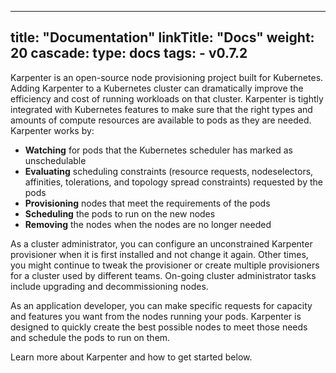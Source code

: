 
---
title: "Documentation"
linkTitle: "Docs"
weight: 20
cascade:
  type: docs
  tags:
    - v0.7.2
---
Karpenter is an open-source node provisioning project built for Kubernetes.
Adding Karpenter to a Kubernetes cluster can dramatically improve the efficiency and cost of running workloads on that cluster.
Karpenter is tightly integrated with Kubernetes features to make sure that the right types and amounts of compute resources are available to pods as they are needed.
Karpenter works by:

* **Watching** for pods that the Kubernetes scheduler has marked as unschedulable
* **Evaluating** scheduling constraints (resource requests, nodeselectors, affinities, tolerations, and topology spread constraints) requested by the pods
* **Provisioning** nodes that meet the requirements of the pods
* **Scheduling** the pods to run on the new nodes
* **Removing** the nodes when the nodes are no longer needed

As a cluster administrator, you can configure an unconstrained Karpenter provisioner when it is first installed and not change it again.
Other times, you might continue to tweak the provisioner or create multiple provisioners for a cluster used by different teams.
On-going cluster administrator tasks include upgrading and decommissioning nodes.

As an application developer, you can make specific requests for capacity and features you want from the nodes running your pods.
Karpenter is designed to quickly create the best possible nodes to meet those needs and schedule the pods to run on them.

Learn more about Karpenter and how to get started below.

